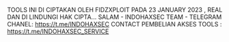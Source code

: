 TOOLS INI DI CIPTAKAN OLEH FIDZXPLOIT PADA 23 JANUARY 2023 , REAL DAN DI LINDUNGI HAK CIPTA...
SALAM - INDOHAXSEC TEAM -
TELEGRAM CHANEL: https://t.me/INDOHAXSEC
CONTACT PEMBELIAN AKSES TOOLS : https://t.me/INDOHAXSEC_SERVICE
